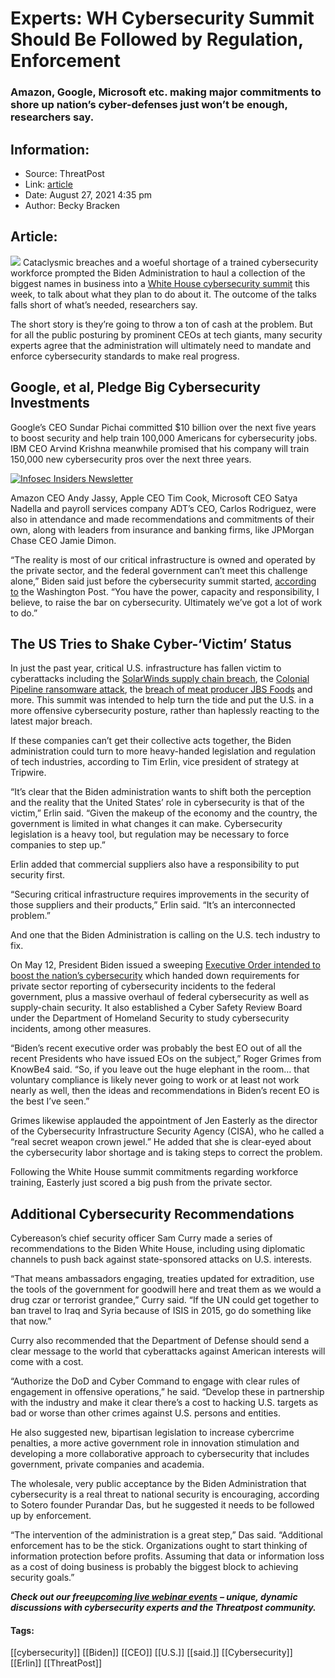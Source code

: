 # Experts: WH Cybersecurity Summit Should Be Followed by Regulation, Enforcement
### Amazon, Google, Microsoft etc. making major commitments to shore up nation’s cyber-defenses just won’t be enough, researchers say.

## Information:
+ Source: ThreatPost
+ Link: [article](https://kasperskycontenthub.com/threatpost-global/?p=169002)
+ Date: August 27, 2021  4:35 pm
+ Author: Becky Bracken


## Article:
![](https://media.threatpost.com/wp-content/uploads/sites/103/2021/08/27163149/white_house_grounds-e1630096330575.jpg)
Cataclysmic breaches and a woeful shortage of a trained cybersecurity workforce prompted the Biden Administration to haul a collection of the biggest names in business into a [White House cybersecurity summit](https://www.whitehouse.gov/briefing-room/statements-releases/2021/08/25/fact-sheet-biden-administration-and-private-sector-leaders-announce-ambitious-initiatives-to-bolster-the-nations-cybersecurity/) this week, to talk about what they plan to do about it. The outcome of the talks falls short of what’s needed, researchers say.


The short story is they’re going to throw a ton of cash at the problem. But for all the public posturing by prominent CEOs at tech giants, many security experts agree that the administration will ultimately need to mandate and enforce cybersecurity standards to make real progress.


**Google, et al, Pledge Big Cybersecurity Investments**
-------------------------------------------------------


Google’s CEO Sundar Pichai committed $10 billion over the next five years to boost security and help train 100,000 Americans for cybersecurity jobs. IBM CEO Arvind Krishna meanwhile promised that his company will train 150,000 new cybersecurity pros over the next three years.


[![Infosec Insiders Newsletter](https://media.threatpost.com/wp-content/uploads/sites/103/2021/07/10165815/infosec_insiders_in_article_promo.png)](https://threatpost.com/infosec-insider-subscription-page/?utm_source=ART&utm_medium=ART&utm_campaign=InfosecInsiders_Newsletter_Promo/)


Amazon CEO Andy Jassy, Apple CEO Tim Cook, Microsoft CEO Satya Nadella and payroll services company ADT’s CEO, Carlos Rodriguez, were also in attendance and made recommendations and commitments of their own, along with leaders from insurance and banking firms, like JPMorgan Chase CEO Jamie Dimon.


“The reality is most of our critical infrastructure is owned and operated by the private sector, and the federal government can’t meet this challenge alone,” Biden said just before the cybersecurity summit started, [according to](https://www.washingtonpost.com/technology/2021/08/25/white-house-cybersecurity-summit-apple-amazon/) the Washington Post. “You have the power, capacity and responsibility, I believe, to raise the bar on cybersecurity. Ultimately we’ve got a lot of work to do.”


The US Tries to Shake Cyber-‘Victim’ Status
-------------------------------------------


In just the past year, critical U.S. infrastructure has fallen victim to cyberattacks including the [SolarWinds supply chain breach](https://threatpost.com/solarwinds-attackers-dhs-emails/165110/), the [Colonial Pipeline ransomware attack](https://threatpost.com/takeaways-colonial-pipeline-ransomware/166980/), the [breach of meat producer JBS Foods](https://threatpost.com/cyberattack-meat-producer-shut-down/166560/) and more. This summit was intended to help turn the tide and put the U.S. in a more offensive cybersecurity posture, rather than haplessly reacting to the latest major breach.


If these companies can’t get their collective acts together, the Biden administration could turn to more heavy-handed legislation and regulation of tech industries, according to Tim Erlin, vice president of strategy at Tripwire.


“It’s clear that the Biden administration wants to shift both the perception and the reality that the United States’ role in cybersecurity is that of the victim,” Erlin said. “Given the makeup of the economy and the country, the government is limited in what changes it can make. Cybersecurity legislation is a heavy tool, but regulation may be necessary to force companies to step up.”


Erlin added that commercial suppliers also have a responsibility to put security first.


“Securing critical infrastructure requires improvements in the security of those suppliers and their products,” Erlin said. “It’s an interconnected problem.”


And one that the Biden Administration is calling on the U.S. tech industry to fix.


On May 12, President Biden issued a sweeping [Executive Order intended to boost the nation’s cybersecurity](https://www.whitehouse.gov/briefing-room/presidential-actions/2021/05/12/executive-order-on-improving-the-nations-cybersecurity/) which handed down requirements for private sector reporting of cybersecurity incidents to the federal government, plus a massive overhaul of federal cybersecurity as well as supply-chain security. It also established a Cyber Safety Review Board under the Department of Homeland Security to study cybersecurity incidents, among other measures.


“Biden’s recent executive order was probably the best EO out of all the recent Presidents who have issued EOs on the subject,” Roger Grimes from KnowBe4 said. “So, if you leave out the huge elephant in the room… that voluntary compliance is likely never going to work or at least not work nearly as well, then the ideas and recommendations in Biden’s recent EO is the best I’ve seen.”


Grimes likewise applauded the appointment of Jen Easterly as the director of the Cybersecurity Infrastructure Security Agency (CISA), who he called a “real secret weapon crown jewel.” He added that she is clear-eyed about the cybersecurity labor shortage and is taking steps to correct the problem.


Following the White House summit commitments regarding workforce training, Easterly just scored a big push from the private sector.


Additional Cybersecurity Recommendations
----------------------------------------


Cybereason’s chief security officer Sam Curry made a series of recommendations to the Biden White House, including using diplomatic channels to push back against state-sponsored attacks on U.S. interests.


“That means ambassadors engaging, treaties updated for extradition, use the tools of the government for goodwill here and treat them as we would a drug czar or terrorist grandee,” Curry said. “If the UN could get together to ban travel to Iraq and Syria because of ISIS in 2015, go do something like that now.”


Curry also recommended that the Department of Defense should send a clear message to the world that cyberattacks against American interests will come with a cost.


“Authorize the DoD and Cyber Command to engage with clear rules of engagement in offensive operations,” he said. “Develop these in partnership with the industry and make it clear there’s a cost to hacking U.S. targets as bad or worse than other crimes against U.S. persons and entities.


He also suggested new, bipartisan legislation to increase cybercrime penalties, a more active government role in innovation stimulation and developing a more collaborative approach to cybersecurity that includes government, private companies and academia.


The wholesale, very public acceptance by the Biden Administration that cybersecurity is a real threat to national security is encouraging, according to Sotero founder Purandar Das, but he suggested it needs to be followed up by enforcement.


“The intervention of the administration is a great step,” Das said. “Additional enforcement has to be the stick. Organizations ought to start thinking of information protection before profits. Assuming that data or information loss as a cost of doing business is probably the biggest block to achieving security goals.”


***Check out our free***[***upcoming live webinar events***](https://threatpost.com/category/webinars/) ***– unique, dynamic discussions with cybersecurity experts and the Threatpost community.***




#### Tags:
[[cybersecurity]] [[Biden]] [[CEO]] [[U.S.]] [[said.]] [[Cybersecurity]] [[Erlin]] [[ThreatPost]]
